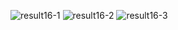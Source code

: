 ![result16-1](https://github.com/user-attachments/assets/ae330f36-7181-4f48-9c21-57ec0dd1b9fd)
![result16-2](https://github.com/user-attachments/assets/9061fcdd-d1be-42b9-baed-8361671c3c9f)
![result16-3](https://github.com/user-attachments/assets/3ff2527b-bade-45b8-a873-8a9e1e8edddb)
